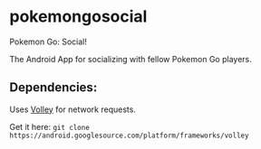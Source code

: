 # pokemongosocial
Pokemon Go: Social!

The Android App for socializing with fellow Pokemon Go players.

## Dependencies:

Uses [Volley](https://developer.android.com/training/volley/index.html) for network requests.

Get it here: `git clone https://android.googlesource.com/platform/frameworks/volley`


